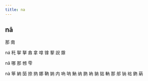 ```yaml
---
title: na
---
```


## nā
那
南

ná
秅
挐
拏
搻
拿
嗱
镎
蒘
誽
鎿





nǎ
哪
那
乸
雫

nà
笚
納
笝
捺
抐
娜
靹
妠
内
吶
呐
魶
纳
肭
衲
豽
貀
軜
那
郍
钠
袦
鈉
蒳
